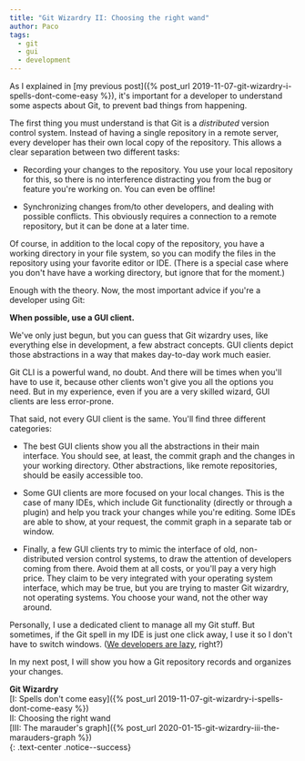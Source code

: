 ```yaml
---
title: "Git Wizardry II: Choosing the right wand"
author: Paco
tags:
  - git
  - gui
  - development
---
```


As I explained in [my previous post]({% post_url 2019-11-07-git-wizardry-i-spells-dont-come-easy %}), it's important for a developer to understand some aspects about Git, to prevent bad things from happening.

The first thing you must understand is that Git is a *distributed* version control system. Instead of having a single repository in a remote server, every developer has their own local copy of the repository. This allows a clear separation between two different tasks:

- Recording your changes to the repository. You use your local repository for this, so there is no interference distracting you from the bug or feature you're working on. You can even be offline!

- Synchronizing changes from/to other developers, and dealing with possible conflicts. This obviously requires a connection to a remote repository, but it can be done at a later time.

Of course, in addition to the local copy of the repository, you have a working directory in your file system, so you can modify the files in the repository using your favorite editor or IDE. (There is a special case where you don't have have a working directory, but ignore that for the moment.)

Enough with the theory. Now, the most important advice if you're a developer using Git:

**When possible, use a GUI client.**

We've only just begun, but you can guess that Git wizardry uses, like everything else in development, a few abstract concepts. GUI clients depict those abstractions in a way that makes day-to-day work much easier.

Git CLI is a powerful wand, no doubt. And there will be times when you'll have to use it, because other clients won't give you all the options you need. But in my experience, even if you are a very skilled wizard, GUI clients are less error-prone.

That said, not every GUI client is the same. You'll find three different categories:

- The best GUI clients show you all the abstractions in their main interface. You should see, at least, the commit graph and the changes in your working directory. Other abstractions, like remote repositories, should be easily accessible too.

- Some GUI clients are more focused on your local changes. This is the case of many IDEs, which include Git functionality (directly or through a plugin) and help you track your changes while you're editing. Some IDEs are able to show, at your request, the commit graph in a separate tab or window.

- Finally, a few GUI clients try to mimic the interface of old, non-distributed version control systems, to draw the attention of developers coming from there. Avoid them at all costs, or you'll pay a very high price. They claim to be very integrated with your operating system interface, which may be true, but you are trying to master Git wizardry, not operating systems. You choose your wand, not the other way around.

Personally, I use a dedicated client to manage all my Git stuff. But sometimes, if the Git spell in my IDE is just one click away, I use it so I don't have to switch windows. ([We developers are lazy](https://wiki.c2.com/?LazinessImpatienceHubris), right?)

In my next post, I will show you how a Git repository records and organizes your changes.

**Git Wizardry**  
[I: Spells don't come easy]({% post_url 2019-11-07-git-wizardry-i-spells-dont-come-easy %})  
II: Choosing the right wand  
[III: The marauder's graph]({% post_url 2020-01-15-git-wizardry-iii-the-marauders-graph %})  
{: .text-center .notice--success}
